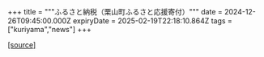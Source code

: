 +++
title = """ふるさと納税（栗山町ふるさと応援寄付）"""
date = 2024-12-26T09:45:00.000Z
expiryDate = 2025-02-19T22:18:10.864Z
tags = ["kuriyama","news"]
+++


[[source]](https://www.town.kuriyama.hokkaido.jp/site/furusatonouzei/)
